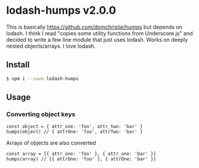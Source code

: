 # lodash-humps v2.0.0

This is basically https://github.com/domchristie/humps but depends on lodash. I think I read "copies some utility functions from Underscore.js" and decided to write a few line module that just uses lodash. Works on deeply nested objects/arrays. I love lodash.

## Install

```bash
$ npm i --save lodash-humps
```

## Usage

### Converting object keys

    const object = { attr_one: 'foo', attr_two: 'bar' }
    humps(object) // { attrOne: 'foo', attrTwo: 'bar' }

Arrays of objects are also converted

    const array = [{ attr_one: 'foo' }, { attr_one: 'bar' }]
    humps(array) // [{ attrOne: 'foo' }, { attrOne: 'bar' }]
